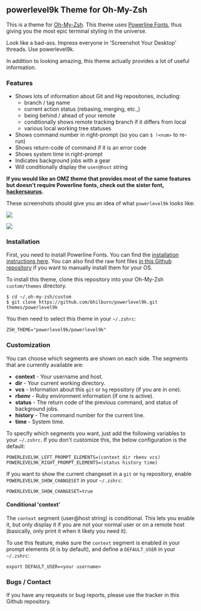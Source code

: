 ## powerlevel9k Theme for Oh-My-Zsh

This is a theme for [Oh-My-Zsh](https://github.com/robbyrussell/oh-my-zsh). This
theme uses [Powerline Fonts](https://github.com/Lokaltog/powerline-fonts), thus
giving you the most epic terminal styling in the universe.

Look like a bad-ass. Impress everyone in 'Screenshot Your Desktop' threads. Use powerlevel9k.

In addition to looking amazing, this theme actually provides a lot of useful
information.

### Features

* Shows lots of information about Git and Hg repositories, including:
    * branch / tag name
    * current action status (rebasing, merging, etc.,)
    * being behind / ahead of your remote
    * conditionally shows remote tracking branch if it differs from local
    * various local working tree statuses
* Shows command number in right-prompt (so you can `$ !<num>` to re-run)
* Shows return-code of command if it is an error code
* Shows system time in right-prompt
* Indicates background jobs with a gear
* Will conditionally display the `user@host` string

**If you would like an OMZ theme that provides most of the same features but
doesn't require Powerline fonts, check out the sister font,
[hackersaurus](https://github.com/bhilburn/hackersaurus).**

These screenshots should give you an idea of what `powerlevel9k` looks like:

![](http://bhilburn.org/content/images/2014/12/powerlevel9k.png)

![](http://bhilburn.org/content/images/2015/01/pl9k-improved.png)


### Installation

First, you need to install Powerline Fonts. You can find the [installation
instructions
here](https://powerline.readthedocs.org/en/latest/installation/linux.html#fonts-installation).
You can also find the raw font files [in this Github
repository](https://github.com/powerline/fonts) if you want to manually install
them for your OS.

To install this theme, clone this repository into your Oh-My-Zsh `custom/themes`
directory.

    $ cd ~/.oh-my-zsh/custom
    $ git clone https://github.com/bhilburn/powerlevel9k.git themes/powerlevel9k

You then need to select this theme in your `~/.zshrc`:

    ZSH_THEME="powerlevel9k/powerlevel9k"

### Customization

You can choose which segments are shown on each side. The segments that are
currently available are:

* **context** - Your username and host.
* **dir** - Your current working directory.
* **vcs** - Information about this `git` or `hg` repository (if you are in one).
* **rbenv** - Ruby environment information (if one is active).
* **status** - The return code of the previous command, and status of background jobs.
* **history** - The command number for the current line.
* **time** - System time.

To specify which segments you want, just add the following variables to your
`~/.zshrc`. If you don't customize this, the below configuration is the default:

    POWERLEVEL9K_LEFT_PROMPT_ELEMENTS=(context dir rbenv vcs)
    POWERLEVEL9K_RIGHT_PROMPT_ELEMENTS=(status history time)

If you want to show the current changeset in a `git` or `hg` repository, enable
`POWERLEVEL9K_SHOW_CHANGESET` in your `~/.zshrc`:

    POWERLEVEL9K_SHOW_CHANGESET=true

#### Conditional 'context'

The `context` segment (user@host string) is conditional. This lets you enable it, but only display
it if you are not your normal user or on a remote host (basically, only print it
when it likely you need it).

To use this feature, make sure the `context` segment is enabled in your prompt
elements (it is by default), and define a `DEFAULT_USER` in your `~/.zshrc`:

    export DEFAULT_USER=<your username>

### Bugs / Contact

If you have any requests or bug reports, please use the tracker in this Github
repository.

